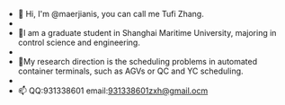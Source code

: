- 👋 Hi, I'm @maerjianis, you can call me Tufi Zhang.
- 
- 🌱I am a graduate student in Shanghai Maritime University, majoring in control science and engineering. 
- 
- 🌱My research direction is the scheduling problems in automated container terminals, such as AGVs or QC and YC scheduling.
-      
- 📫 QQ:931338601     email:931338601zxh@gmail.ocm
